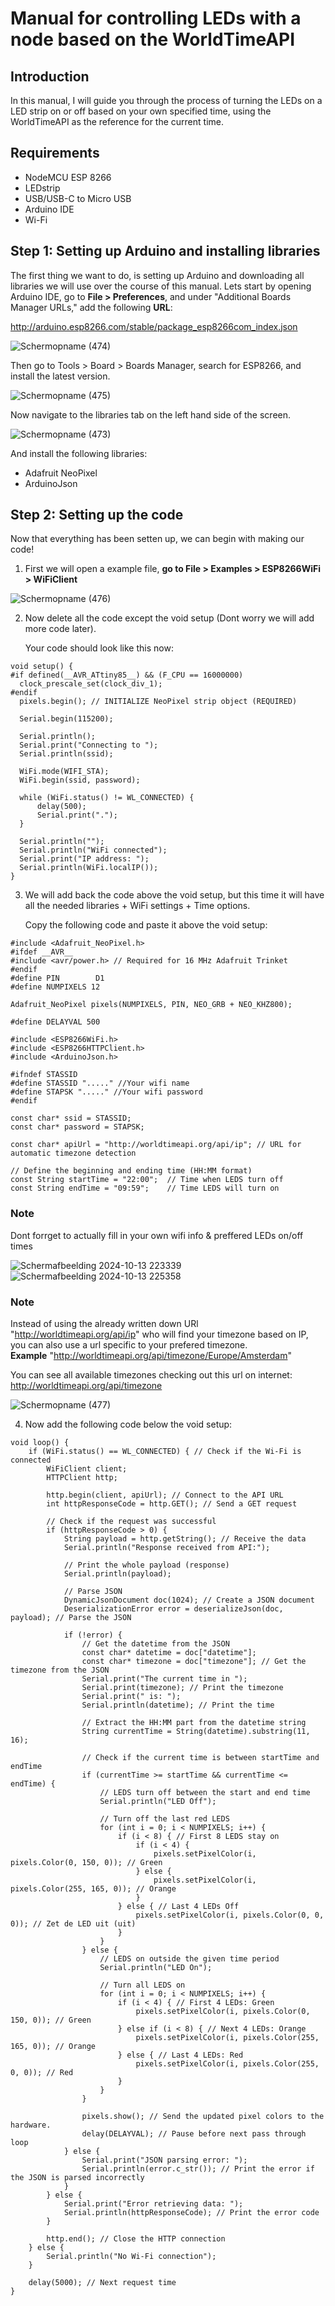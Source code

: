 # Manual for controlling LEDs with a node based on the WorldTimeAPI

## Introduction
In this manual, I will guide you through the process of turning the LEDs on a LED strip on or off based on your own specified time, using the WorldTimeAPI as the reference for the current time.

## Requirements
- NodeMCU ESP 8266
- LEDstrip
- USB/USB-C to Micro USB
- Arduino IDE
- Wi-Fi

## Step 1: Setting up Arduino and installing libraries
The first thing we want to do, is setting up Arduino and downloading all libraries we will use over the course of this manual.
Lets start by opening Arduino IDE, go to **File > Preferences**, and under "Additional Boards Manager URLs," add the following **URL**: 

http://arduino.esp8266.com/stable/package_esp8266com_index.json

![Schermopname (474)](https://github.com/user-attachments/assets/860e5bf8-fb79-4359-9810-800d2cffd72d)


Then go to Tools > Board > Boards Manager, search for ESP8266, and install the latest version.

![Schermopname (475)](https://github.com/user-attachments/assets/f8ee2894-1bb4-4ccb-9568-cc72046df4f4)


Now navigate to the libraries tab on the left hand side of the screen.

![Schermopname (473)](https://github.com/user-attachments/assets/fef90d6b-f2c8-45ae-a6a8-7c69fe80003d)

And install the following libraries:
- Adafruit NeoPixel
- ArduinoJson

## Step 2: Setting up the code
Now that everything has been setten up, we can begin with making our code! 

1. First we will open a example file, **go to File > Examples > ESP8266WiFi > WiFiClient**

![Schermopname (476)](https://github.com/user-attachments/assets/c6495184-b992-44b5-afbb-8495ff55d037)

2. Now delete all the code except the void setup (Dont worry we will add more code later).
   
   Your code should look like this now:

```
void setup() {
#if defined(__AVR_ATtiny85__) && (F_CPU == 16000000)
  clock_prescale_set(clock_div_1);
#endif
  pixels.begin(); // INITIALIZE NeoPixel strip object (REQUIRED)

  Serial.begin(115200);

  Serial.println();
  Serial.print("Connecting to ");
  Serial.println(ssid);

  WiFi.mode(WIFI_STA);  
  WiFi.begin(ssid, password);

  while (WiFi.status() != WL_CONNECTED) {
      delay(500);
      Serial.print(".");
  }

  Serial.println("");
  Serial.println("WiFi connected");
  Serial.print("IP address: ");
  Serial.println(WiFi.localIP());
}
```
3. We will add back the code above the void setup, but this time it will have all the needed libraries + WiFi settings + Time options.

   Copy the following code and paste it above the void setup:

```
#include <Adafruit_NeoPixel.h>
#ifdef __AVR__
#include <avr/power.h> // Required for 16 MHz Adafruit Trinket
#endif
#define PIN        D1
#define NUMPIXELS 12

Adafruit_NeoPixel pixels(NUMPIXELS, PIN, NEO_GRB + NEO_KHZ800);

#define DELAYVAL 500

#include <ESP8266WiFi.h>
#include <ESP8266HTTPClient.h>
#include <ArduinoJson.h>

#ifndef STASSID
#define STASSID "....." //Your wifi name
#define STAPSK "....." //Your wifi password
#endif

const char* ssid = STASSID;
const char* password = STAPSK;

const char* apiUrl = "http://worldtimeapi.org/api/ip"; // URL for automatic timezone detection

// Define the beginning and ending time (HH:MM format)
const String startTime = "22:00";  // Time when LEDS turn off
const String endTime = "09:59";    // Time LEDS will turn on
```

### Note
Dont forrget to actually fill in your own wifi info & preffered LEDs on/off times

![Schermafbeelding 2024-10-13 223339](https://github.com/user-attachments/assets/0441c6bf-fa7c-4b6f-8e0d-e49bb3c0afdf)
![Schermafbeelding 2024-10-13 225358](https://github.com/user-attachments/assets/d8d843ca-74ee-4889-8a50-59c747c5e1cf)


### Note
Instead of using the already written down URl "http://worldtimeapi.org/api/ip" who will find your timezone based on IP, you can also use a url specific to your prefered timezone. <br/> **Example** "http://worldtimeapi.org/api/timezone/Europe/Amsterdam"

You can see all available timezones checking out this url on internet:
http://worldtimeapi.org/api/timezone

![Schermopname (477)](https://github.com/user-attachments/assets/05cd6d22-477e-4f94-b6bd-c47271dd0010)

4. Now add the following code below the void setup:

```
void loop() {
    if (WiFi.status() == WL_CONNECTED) { // Check if the Wi-Fi is connected
        WiFiClient client; 
        HTTPClient http;   

        http.begin(client, apiUrl); // Connect to the API URL
        int httpResponseCode = http.GET(); // Send a GET request

        // Check if the request was successful
        if (httpResponseCode > 0) {
            String payload = http.getString(); // Receive the data
            Serial.println("Response received from API:");

            // Print the whole payload (response)
            Serial.println(payload);

            // Parse JSON
            DynamicJsonDocument doc(1024); // Create a JSON document
            DeserializationError error = deserializeJson(doc, payload); // Parse the JSON

            if (!error) {
                // Get the datetime from the JSON
                const char* datetime = doc["datetime"];
                const char* timezone = doc["timezone"]; // Get the timezone from the JSON
                Serial.print("The current time in ");
                Serial.print(timezone); // Print the timezone
                Serial.print(" is: ");
                Serial.println(datetime); // Print the time

                // Extract the HH:MM part from the datetime string
                String currentTime = String(datetime).substring(11, 16); 
                
                // Check if the current time is between startTime and endTime
                if (currentTime >= startTime && currentTime <= endTime) {
                    // LEDS turn off between the start and end time
                    Serial.println("LED Off");

                    // Turn off the last red LEDS
                    for (int i = 0; i < NUMPIXELS; i++) {
                        if (i < 8) { // First 8 LEDS stay on
                            if (i < 4) {
                                pixels.setPixelColor(i, pixels.Color(0, 150, 0)); // Green
                            } else {
                                pixels.setPixelColor(i, pixels.Color(255, 165, 0)); // Orange
                            }
                        } else { // Last 4 LEDs Off
                            pixels.setPixelColor(i, pixels.Color(0, 0, 0)); // Zet de LED uit (uit)
                        }
                    }
                } else {
                    // LEDS on outside the given time period
                    Serial.println("LED On");

                    // Turn all LEDS on
                    for (int i = 0; i < NUMPIXELS; i++) {
                        if (i < 4) { // First 4 LEDs: Green
                            pixels.setPixelColor(i, pixels.Color(0, 150, 0)); // Green
                        } else if (i < 8) { // Next 4 LEDs: Orange
                            pixels.setPixelColor(i, pixels.Color(255, 165, 0)); // Orange
                        } else { // Last 4 LEDs: Red
                            pixels.setPixelColor(i, pixels.Color(255, 0, 0)); // Red
                        }
                    }
                }
                
                pixels.show(); // Send the updated pixel colors to the hardware.
                delay(DELAYVAL); // Pause before next pass through loop
            } else {
                Serial.print("JSON parsing error: ");
                Serial.println(error.c_str()); // Print the error if the JSON is parsed incorrectly
            }
        } else {
            Serial.print("Error retrieving data: ");
            Serial.println(httpResponseCode); // Print the error code
        }

        http.end(); // Close the HTTP connection
    } else {
        Serial.println("No Wi-Fi connection");
    }

    delay(5000); // Next request time
}
```






